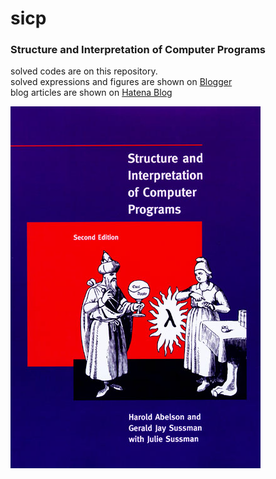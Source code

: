 sicp
====

### Structure and Interpretation of Computer Programs

solved codes are on this repository.   
solved expressions and figures are shown on [Blogger](http://naoiwata.blogspot.jp/search/label/sicp)   
blog articles are shown on [Hatena Blog](http://na0iwata.hatenadiary.com/archive/category/sicp)   

![Alt text](img.jpg)
